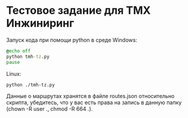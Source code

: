 # Тестовое задание для ТМХ Инжиниринг
Запуск кода при помощи python в среде Windows:
```bat
@echo off
python tmh-tz.py
pause
```
Linux:
```bash
python ./tmh-tz.py
```

Данные о маршрутах хранятся в файле routes.json относительно скрипта, убедитесь, что у вас есть права на запись в данную папку (chown -R user ., chmod -R 664 .).
